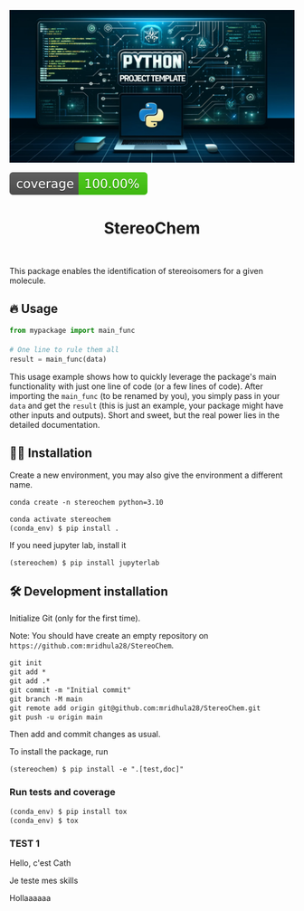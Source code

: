 ![Project Logo](assets/banner.png)

![Coverage Status](assets/coverage-badge.svg)

<h1 align="center">
StereoChem
</h1>

<br>


This package enables the identification of  stereoisomers for a given molecule.

## 🔥 Usage

```python
from mypackage import main_func

# One line to rule them all
result = main_func(data)
```

This usage example shows how to quickly leverage the package's main functionality with just one line of code (or a few lines of code). 
After importing the `main_func` (to be renamed by you), you simply pass in your `data` and get the `result` (this is just an example, your package might have other inputs and outputs). 
Short and sweet, but the real power lies in the detailed documentation.

## 👩‍💻 Installation

Create a new environment, you may also give the environment a different name. 

```
conda create -n stereochem python=3.10 
```

```
conda activate stereochem
(conda_env) $ pip install .
```

If you need jupyter lab, install it 

```
(stereochem) $ pip install jupyterlab
```


## 🛠️ Development installation

Initialize Git (only for the first time). 

Note: You should have create an empty repository on `https://github.com:mridhula28/StereoChem`.

```
git init
git add * 
git add .*
git commit -m "Initial commit" 
git branch -M main
git remote add origin git@github.com:mridhula28/StereoChem.git 
git push -u origin main
```

Then add and commit changes as usual. 

To install the package, run

```
(stereochem) $ pip install -e ".[test,doc]"
```

### Run tests and coverage

```
(conda_env) $ pip install tox
(conda_env) $ tox
```

### TEST 1 
Hello, c'est Cath

Je teste mes skills

Hollaaaaaa 